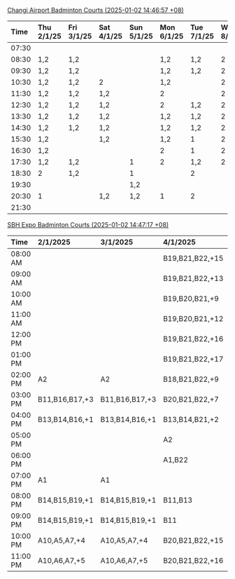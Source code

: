 [Changi Airport Badminton Courts (2025-01-02 14:46:57 +08)](https://www.carc.org.sg/FacilityBooking.aspx)

| Time   | Thu 2/1/25   | Fri 3/1/25   | Sat 4/1/25   | Sun 5/1/25   | Mon 6/1/25   | Tue 7/1/25   | Wed 8/1/25   |
|:-------|:-------------|:-------------|:-------------|:-------------|:-------------|:-------------|:-------------|
| 07:30  |              |              |              |              |              |              |              |
| 08:30  | 1,2          | 1,2          |              |              | 1,2          | 1,2          | 2            |
| 09:30  | 1,2          | 1,2          |              |              | 1,2          | 1,2          | 2            |
| 10:30  | 1,2          | 1,2          | 2            |              | 1,2          |              | 2            |
| 11:30  | 1,2          | 1,2          | 1,2          |              | 2            |              | 2            |
| 12:30  | 1,2          | 1,2          | 1,2          |              | 2            | 1,2          | 2            |
| 13:30  | 1,2          | 1,2          | 1,2          |              | 1,2          | 1,2          | 2            |
| 14:30  | 1,2          | 1,2          | 1,2          |              | 1,2          | 1,2          | 2            |
| 15:30  | 1,2          |              | 1,2          |              | 1,2          | 1            | 2            |
| 16:30  | 1,2          |              |              |              | 2            | 1            | 2            |
| 17:30  | 1,2          | 1,2          |              | 1            | 2            | 1,2          | 2            |
| 18:30  | 2            | 1,2          |              | 1            |              | 2            |              |
| 19:30  |              |              |              | 1,2          |              |              |              |
| 20:30  | 1            |              | 1,2          | 1,2          | 1            | 2            |              |
| 21:30  |              |              |              |              |              |              |              |

[SBH Expo Badminton Courts (2025-01-02 14:47:17 +08)](https://singaporebadmintonhall.getomnify.com/widgets/O3MRKGBH359GA55KHMG1RD)

| Time     | 2/1/2025       | 3/1/2025       | 4/1/2025        | 5/1/2025        | 6/1/2025        | 7/1/2025        | 8/1/2025        |
|:---------|:---------------|:---------------|:----------------|:----------------|:----------------|:----------------|:----------------|
| 08:00 AM |                |                | B19,B21,B22,+15 | B14,B15,B16,+3  | B19,B20,B21,+8  | B19,B21,B22,+14 | B19,B21,B22,+19 |
| 09:00 AM |                |                | B19,B21,B22,+13 |                 |                 | B19,B21,B22,+14 | B19,B21,B22,+19 |
| 10:00 AM |                |                | B19,B20,B21,+9  |                 |                 | B19,B21,B22,+19 | B19,B21,B22,+19 |
| 11:00 AM |                |                | B19,B20,B21,+12 |                 |                 | B19,B21,B22,+19 | B19,B21,B22,+19 |
| 12:00 PM |                |                | B19,B21,B22,+16 | A2,A4,B17       |                 | B19,B21,B22,+16 | B19,B21,B22,+19 |
| 01:00 PM |                |                | B19,B21,B22,+17 |                 | B20,B21,B22,+2  | B20,B21,B22,+15 | B19,B21,B22,+19 |
| 02:00 PM | A2             | A2             | B18,B21,B22,+9  |                 |                 | B20,B21,B22,+17 | B19,B21,B22,+17 |
| 03:00 PM | B11,B16,B17,+3 | B11,B16,B17,+3 | B20,B21,B22,+7  |                 |                 | B15,B17,B18,+12 | B16,B19,B21,+6  |
| 04:00 PM | B13,B14,B16,+1 | B13,B14,B16,+1 | B13,B14,B21,+2  | B13,B14         |                 | B13,B14,B15,+10 | B15,B16,B21,+4  |
| 05:00 PM |                |                | A2              |                 |                 | B13,B14,B15,+9  |                 |
| 06:00 PM |                |                | A1,B22          | B16,B17         | A1,B22          | A10,B11,B12,+7  |                 |
| 07:00 PM | A1             | A1             |                 | B20,B21,B22,+3  | B20,B21,B22,+6  | B12,B19,B20,+9  | A5,B16,B22,+1   |
| 08:00 PM | B14,B15,B19,+1 | B14,B15,B19,+1 | B11,B13         | B14,B15,B16,+5  | B18,B20,B22,+10 |                 |                 |
| 09:00 PM | B14,B15,B19,+1 | B14,B15,B19,+1 | B11             | B14,B15,B16,+7  | B17,B20,B22,+11 |                 |                 |
| 10:00 PM | A10,A5,A7,+4   | A10,A5,A7,+4   | B20,B21,B22,+15 | B20,B21,B22,+16 | A10,A8,A9,+7    | A10,A8,A9,+7    | A10,A8,A9,+7    |
| 11:00 PM | A10,A6,A7,+5   | A10,A6,A7,+5   | B20,B21,B22,+16 | B20,B21,B22,+16 | A10,A8,A9,+7    | A10,A8,A9,+7    | A10,A8,A9,+7    |
